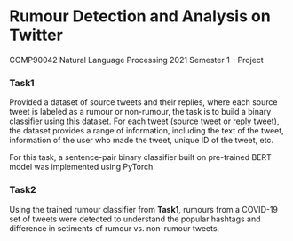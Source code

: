 # Rumour Detection and Analysis on Twitter
COMP90042 Natural Language Processing 2021 Semester 1 - Project

### Task1
Provided a dataset of source tweets and their replies, where each source tweet is labeled as a rumour or non-rumour, the task is to build a binary classifier using this dataset. For each tweet (source tweet or reply tweet), the dataset provides a range of information, including the text of the tweet, information of the user who made the
tweet, unique ID of the tweet, etc.

For this task, a sentence-pair binary classifier built on pre-trained BERT model was implemented using PyTorch.

### Task2
Using the trained rumour classifier from **Task1**, rumours from a COVID-19 set of tweets were detected to understand the popular hashtags and difference in setiments of rumour vs. non-rumour tweets.
